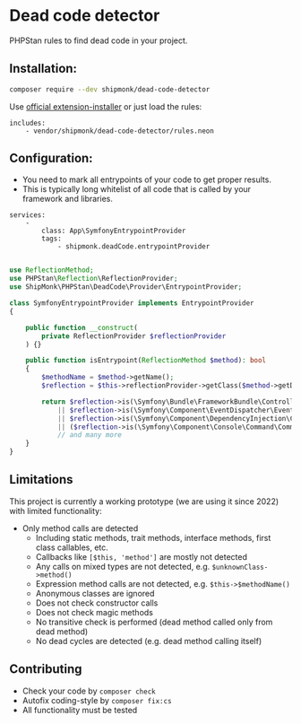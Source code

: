 # Dead code detector

PHPStan rules to find dead code in your project.

## Installation:

```sh
composer require --dev shipmonk/dead-code-detector
```

Use [official extension-installer](https://phpstan.org/user-guide/extension-library#installing-extensions) or just load the rules:

```neon
includes:
    - vendor/shipmonk/dead-code-detector/rules.neon
```


## Configuration:
- You need to mark all entrypoints of your code to get proper results.
- This is typically long whitelist of all code that is called by your framework and libraries.

```neon
services:
    -
        class: App\SymfonyEntrypointProvider
        tags:
            - shipmonk.deadCode.entrypointProvider
```
```php

use ReflectionMethod;
use PHPStan\Reflection\ReflectionProvider;
use ShipMonk\PHPStan\DeadCode\Provider\EntrypointProvider;

class SymfonyEntrypointProvider implements EntrypointProvider
{

    public function __construct(
        private ReflectionProvider $reflectionProvider
    ) {}

    public function isEntrypoint(ReflectionMethod $method): bool
    {
        $methodName = $method->getName();
        $reflection = $this->reflectionProvider->getClass($method->getDeclaringClass()->getName());

        return $reflection->is(\Symfony\Bundle\FrameworkBundle\Controller\AbstractController::class)
            || $reflection->is(\Symfony\Component\EventDispatcher\EventSubscriberInterface::class)
            || $reflection->is(\Symfony\Component\DependencyInjection\Compiler\CompilerPassInterface::class)
            || ($reflection->is(\Symfony\Component\Console\Command\Command::class) && in_array($methodName, ['execute', 'initialize', ...], true)
            // and many more
    }
}
```

## Limitations
This project is currently a working prototype (we are using it since 2022) with limited functionality:

- Only method calls are detected
  - Including static methods, trait methods, interface methods, first class callables, etc.
  - Callbacks like `[$this, 'method']` are mostly not detected
  - Any calls on mixed types are not detected, e.g. `$unknownClass->method()`
  - Expression method calls are not detected, e.g. `$this->$methodName()`
  - Anonymous classes are ignored
  - Does not check constructor calls
  - Does not check magic methods
  - No transitive check is performed (dead method called only from dead method)
  - No dead cycles are detected (e.g. dead method calling itself)

## Contributing
- Check your code by `composer check`
- Autofix coding-style by `composer fix:cs`
- All functionality must be tested
